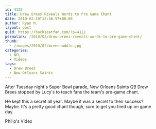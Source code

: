 ```yaml
---
id: 4122
title: Drew Brees Reveals Words to Pre Game Chant
date: 2010-02-10T12:46:57+00:00
author: Ryan M.
layout: post
guid: https://backseatfan.com/?p=4122
permalink: /2010/02/drew-brees-reveals-words-to-pre-game-chant/
thumb:
  - /images/2010/02/breeshuddle.jpg
categories:
  - NFL
  - Videos
tags:
  - Drew Brees
  - New Orleans Saints
---
```


<div class="entry">
  <p>
    After Tuesday night's Super Bowl parade, New Orleans Saints QB Drew Brees stopped by Lucy's to teach fans the team's pre-game chant.
  </p>

  <p>
  </p>

  <p>
    He kept this a secret all year. Maybe it was a secret to their success? Maybe. It's a pretty good chant though, sure to get you fired up on game day.
  </p>

  <p>
  </p>

  <p>
    Philip's Video<br />
  </p>
</div>
